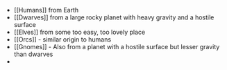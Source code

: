 - [[Humans]] from Earth
- [[Dwarves]] from a large rocky planet with heavy gravity and a hostile surface
- [[Elves]] from some too easy, too lovely place
- [[Orcs]] - similar origin to humans
- [[Gnomes]] - Also from a planet with a hostile surface but lesser gravity than dwarves
- 